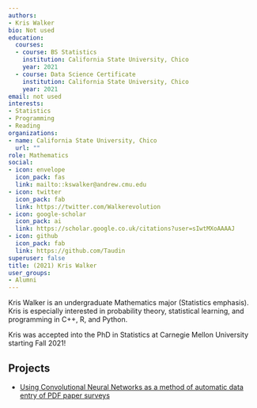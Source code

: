 ```yaml
---
authors:
- Kris Walker
bio: Not used
education:
  courses:
  - course: BS Statistics
    institution: California State University, Chico
    year: 2021
  - course: Data Science Certificate
    institution: California State University, Chico
    year: 2021
email: not used
interests:
- Statistics
- Programming
- Reading
organizations:
- name: California State University, Chico
  url: ""
role: Mathematics
social:
- icon: envelope
  icon_pack: fas
  link: mailto::kswalker@andrew.cmu.edu
- icon: twitter
  icon_pack: fab
  link: https://twitter.com/Walkerevolution
- icon: google-scholar
  icon_pack: ai
  link: https://scholar.google.co.uk/citations?user=sIwtMXoAAAAJ
- icon: github
  icon_pack: fab
  link: https://github.com/Taudin
superuser: false
title: (2021) Kris Walker
user_groups:
- Alumni
---
```


Kris Walker is an undergraduate Mathematics major (Statistics emphasis). Kris is especially interested in probability theory, statistical learning, and programming in C++, R, and Python. 

Kris was accepted into the PhD in Statistics at Carnegie Mellon University starting Fall 2021! 


## Projects

* [Using Convolutional Neural Networks as a method of automatic data entry of PDF paper surveys](../../project/cnn/)
